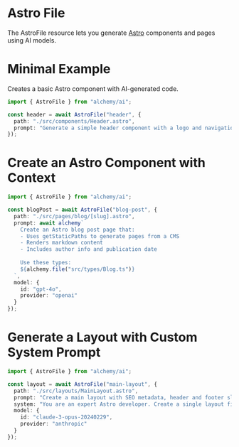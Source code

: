 # Astro File

The AstroFile resource lets you generate [Astro](https://astro.build) components and pages using AI models.

# Minimal Example

Creates a basic Astro component with AI-generated code.

```ts
import { AstroFile } from "alchemy/ai";

const header = await AstroFile("header", {
  path: "./src/components/Header.astro",
  prompt: "Generate a simple header component with a logo and navigation menu"
});
```

# Create an Astro Component with Context

```ts
import { AstroFile } from "alchemy/ai";

const blogPost = await AstroFile("blog-post", {
  path: "./src/pages/blog/[slug].astro",
  prompt: await alchemy`
    Create an Astro blog post page that:
    - Uses getStaticPaths to generate pages from a CMS
    - Renders markdown content
    - Includes author info and publication date
    
    Use these types:
    ${alchemy.file("src/types/Blog.ts")}
  `,
  model: {
    id: "gpt-4o",
    provider: "openai"
  }
});
```

# Generate a Layout with Custom System Prompt

```ts
import { AstroFile } from "alchemy/ai";

const layout = await AstroFile("main-layout", {
  path: "./src/layouts/MainLayout.astro", 
  prompt: "Create a main layout with SEO metadata, header and footer slots",
  system: "You are an expert Astro developer. Create a single layout file with proper typing.",
  model: {
    id: "claude-3-opus-20240229",
    provider: "anthropic"
  }
});
```